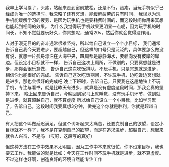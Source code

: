 我早上学习累了，头疼，站起来走到窗前放松，还是不行，蛋疼，当玩手机似乎已经成为唯一的选择时，我忽略了还有冥想，能缓解疲劳的只有时间，
我误以为玩手机能缓解学习的疲劳，是因为玩手机也是要耗费时间的，而这段时间你用来冥想也能起到相同的效果。
为什么我觉得玩手机效果更明显一点呢，因为玩手机的时间长，不知不觉就要玩好久，你冥想呢，通常20s，然后你就会觉得没作用。


人对于漫无目的的奋斗通常很难坚持，所以给自己设立一个个小目标，
我们通常告诉自己我今天要进步，要超越自己，但这样的口号只是泛泛的，具体要怎么做没有说，就想一片孤舟漂泊在大海中央，四周都是静静海水，要驶向没有彼岸的岸边。但设定小目标就不一样，
告诉自己这次上厕所，不做别的，只要冥想就是进步，那你会很乐意做，
告诉自己这次吃饭排队，不玩手机，只是冥想就是进步，相信你也能很好的完成。
告诉自己这次吃饭期间，不许玩手机，边吃饭边冥想就是进步，那也会很好的完成吧
晚上下班时，告诉自己，只要我在这趟地铁上不玩手机，专注与看书，就是比昨天有进步，就算是没有虚度这段时间，那我会真的坚持下来。
晚上回来告诉自己，今晚回到家马上就睡觉，没有玩手机环节，做到就是进步，就算超越自己，就不算虚度
所以给自己设立一个小目标，比如学习累了，告诉自己，这段时间我要冥想3分钟，做完这个你就是胜利，你就是超越自己。

有人把这个叫做延迟满足，但这个词听起来太痛苦，还要克制自己的欲望，设定小目标就不一样了，我不是在克制自己的欲望，而是在追求进步，超越自己，想起来就令人兴奋，不是吗
（哎呀，这段写的真好）

但这种方法在工作中效果不太明显，因为工作中本来就很忙，你不设定目标，我也要去工作。我能做的就是比如：今天在工作时间不玩手机就是进步，就不算虚度。不过这样也好啊，创造良好的环境自然能专注工作



